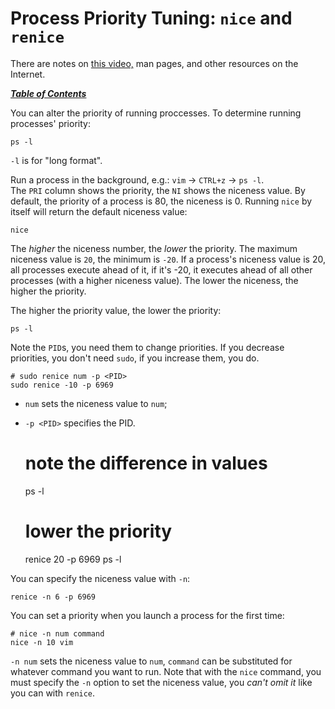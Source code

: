 # Process Priority Tuning: `nice` and `renice`

There are notes on [this video,](https://youtu.be/VjZKvkZQm1U) man pages, and
other resources on the Internet.

[***Table of Contents***](/README.md)

You can alter the priority of running proccesses. To determine running
processes' priority:

    ps -l

`-l` is for "long format".

Run a process in the background, e.g.: `vim` -> `CTRL+z` -> `ps -l`.  
The `PRI` column shows the priority, the `NI` shows the niceness value. By
default, the priority of a process is 80, the niceness is 0. Running `nice` by
itself will return the default niceness value:

    nice

The *higher* the niceness number, the *lower* the priority. The maximum
niceness value is `20`, the minimum is `-20`. If a process's niceness value is
20, all processes execute ahead of it, if it's -20, it executes ahead of all
other processes (with a higher niceness value). The lower the niceness, the
higher the priority.

The higher the priority value, the lower the priority:

    ps -l

Note the `PID`s, you need them to change priorities. If you decrease
priorities, you don't need `sudo`, if you increase them, you do.

    # sudo renice num -p <PID>
    sudo renice -10 -p 6969

- `num` sets the niceness value to `num`;
- `-p <PID>` specifies the PID.

    # note the difference in values
    ps -l
    # lower the priority
    renice 20 -p 6969
    ps -l

You can specify the niceness value with `-n`:

    renice -n 6 -p 6969

You can set a priority when you launch a process for the first time:

    # nice -n num command
    nice -n 10 vim

`-n num` sets the niceness value to `num`, `command` can be substituted for
whatever command you want to run. Note that with the `nice` command, you must
specify the `-n` option to set the niceness value, you *can't omit it* like you
can with `renice`.
